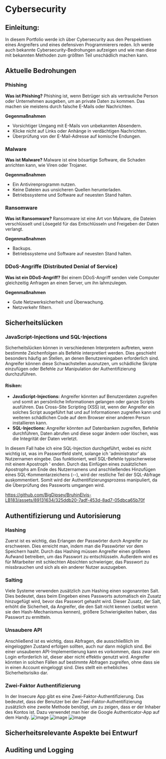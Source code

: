 # Cybersecurity

## Einleitung:
In diesem Portfolio werde ich über Cybersecurity aus den Perspektiven eines Angreifers und eines defensiven Programmierers reden. Ich werde auch bekannte Cybersecurity-Bedrohungen aufzeigen und wie man diese mit bekannten Methoden zum größten Teil unschädlich machen kann.

## Aktuelle Bedrohungen

### Phishing
**Was ist Phishing?**
Phishing ist, wenn Betrüger sich als vertrauliche Person oder Unternehmen ausgeben, um an private Daten zu kommen. Das machen sie meistens durch falsche E-Mails oder Nachrichten.

**Gegenmaßnahmen**
- Vorsichtiger Umgang mit E-Mails von unbekannten Absendern.
- Klicke nicht auf Links oder Anhänge in verdächtigen Nachrichten.
- Überprüfung von der E-Mail-Adresse auf komische Endungen.

### Malware
**Was ist Malware?**
Malware ist eine bösartige Software, die Schaden anrichten kann, wie Viren oder Trojaner.

**Gegenmaßnahmen**
- Ein Antivirenprogramm nutzen.
- Keine Dateien aus unsicheren Quellen herunterladen.
- Betriebssysteme und Software auf neuesten Stand halten.

### Ransomware
**Was ist Ransomware?**
Ransomware ist eine Art von Malware, die Dateien verschlüsselt und Lösegeld für das Entschlüsseln und Freigeben der Daten verlangt.

**Gegenmaßnahmen**
- Backups.
- Betriebssysteme und Software auf neuesten Stand halten.

### DDoS-Angriffe (Distributed Denial of Service)
**Was ist ein DDoS-Angriff?**
Bei einem DDoS-Angriff senden viele Computer gleichzeitig Anfragen an einen Server, um ihn lahmzulegen.

**Gegenmaßnahmen**
- Gute Netzwerksicherheit und Überwachung.
- Netzverkehr filtern.

## Sicherheitslücken
### JavaScript-Injections und SQL-Injections

Sicherheitslücken können in verschiedenen Interpretern auftreten, wenn bestimmte Zeichenfolgen als Befehle interpretiert werden. Dies geschieht besonders häufig an Stellen, an denen Benutzereingaben erforderlich sind. Angreifer können diese Schwachstellen ausnutzen, um schädliche Skripte einzufügen oder Befehle zur Manipulation der Authentifizierung durchzuführen.

#### Risiken:

- **JavaScript-Injections:** Angreifer könnten auf Benutzerdaten zugreifen und somit an persönliche Informationen gelangen oder ganze Scripts ausführen.
Das Cross-Site Scripting (XSS) ist, wenn der Angreifer ein solches Script ausgeführt hat und auf Informationen zugreifen kann und weiteren schädlichen Code auf dem Browser einer anderen Person installieren kann.
- **SQL-Injections:** Angreifer könnten auf Datenbanken zugreifen, Befehle durchführen, Daten abrufen und diese sogar ändern oder löschen, was die Integrität der Daten verletzt.

In diesem Fall habe ich eine SQL-Injection durchgeführt, wobei es nicht wichtig ist, was im Passwortfeld steht, solange ich 'administrator' als Nutzernamen eingebe. Das funktioniert, weil SQL-Befehle typischerweise mit einem Apostroph ' enden. Durch das Einfügen eines zusätzlichen Apostrophs am Ende des Nutzernamens und anschließendes Hinzufügen eines SQL-Kommentarzeichens (--), wird der restliche Teil der SQL-Abfrage auskommentiert. Somit wird der Authentifizierungsprozess manipuliert, da die Überprüfung des Passworts umgangen wird.

https://github.com/BigDipsey/BruhinElvis-LB183/assets/89131634/325ddb20-7adf-453d-8ad7-05dbca65b70f

## Authentifizierung und Autorisierung

### Hashing
Zuerst ist es wichtig, das Erlangen der Passwörter durch Angreifer zu erschweren. Dies erreicht man, indem man die Passwörter vor dem Speichern hasht. Durch das Hashing müssen Angreifer einen größeren Aufwand betreiben, um das Passwort zu entschlüsseln. Außerdem wird es für Mitarbeiter mit schlechten Absichten schwieriger, das Passwort zu missbrauchen und sich als ein anderer Nutzer auszugeben.

### Salting
Viele Systeme verwenden zusätzlich zum Hashing einen sogenannten Salt. Dies bedeutet, dass beim Eingeben eines Passworts automatisch ein Zusatz hinzugefügt wird, bevor das Passwort gehasht wird. Dieser Zusatz, der Salt, erhöht die Sicherheit, da Angreifer, die den Salt nicht kennen (selbst wenn sie den Hash-Mechanismus kennen), größere Schwierigkeiten haben, das Passwort zu ermitteln.

### Unsaubere API
Anschließend ist es wichtig, dass Abfragen, die ausschließlich im eingeloggten Zustand erfolgen sollten, auch nur dann möglich sind. Bei einer unsauberen API-Implementierung kann es vorkommen, dass zwar ein Login erforderlich ist, dieser aber nicht effektiv genutzt wird. Angreifer könnten in solchen Fällen auf bestimmte Abfragen zugreifen, ohne dass sie in einen Account eingeloggt sind. Dies stellt ein erhebliches Sicherheitsrisiko dar.

### Zwei-Faktor Authentifizierung
In der Insecure App gibt es eine Zwei-Faktor-Authentifizierung. Das bedeutet, dass der Benutzer bei der Zwei-Faktor-Authentifizierung zusätzlich eine zweite Methode benötigt, um zu zeigen, dass er der Inhaber des Kontos ist. Dazu verwendet man hier die Google Authenticator-App auf dem Handy.
![image](https://github.com/BigDipsey/BruhinElvis-LB183/assets/89131634/ba42ba74-86e2-4ab6-92a6-f764d407b370)
![image](https://github.com/BigDipsey/BruhinElvis-LB183/assets/89131634/f3fc883b-b264-44a2-8995-4c465e6a4c1a)
![image](https://github.com/BigDipsey/BruhinElvis-LB183/assets/89131634/7a3f7af9-d988-448d-8c2e-794d94de7983)


## Sicherheitsrelevante Aspekte bei Entwurf

## Auditing und Logging
